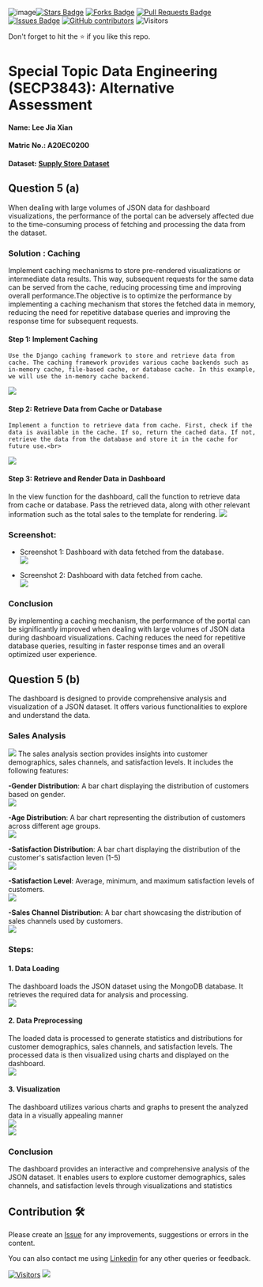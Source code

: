 ![image](https://github.com/drshahizan/SECP3843/assets/97084950/2776bd74-d7b7-43bb-b37c-394f7e4b8e34)<a href="https://github.com/drshahizan/SECP3843/stargazers"><img src="https://img.shields.io/github/stars/drshahizan/SECP3843" alt="Stars Badge"/></a>
<a href="https://github.com/drshahizan/SECP3843/network/members"><img src="https://img.shields.io/github/forks/drshahizan/SECP3843" alt="Forks Badge"/></a>
<a href="https://github.com/drshahizan/SECP3843/pulls"><img src="https://img.shields.io/github/issues-pr/drshahizan/SECP3843" alt="Pull Requests Badge"/></a>
<a href="https://github.com/drshahizan/SECP3843/issues"><img src="https://img.shields.io/github/issues/drshahizan/SECP3843" alt="Issues Badge"/></a>
<a href="https://github.com/drshahizan/SECP3843/graphs/contributors"><img alt="GitHub contributors" src="https://img.shields.io/github/contributors/drshahizan/SECP3843?color=2b9348"></a>
![Visitors](https://api.visitorbadge.io/api/visitors?path=https%3A%2F%2Fgithub.com%2Fdrshahizan%2FSECP3843&labelColor=%23d9e3f0&countColor=%23697689&style=flat)


Don't forget to hit the :star: if you like this repo.

# Special Topic Data Engineering (SECP3843): Alternative Assessment

#### Name: Lee Jia Xian
#### Matric No.: A20EC0200
#### Dataset: <a href="https://github.com/drshahizan/dataset/tree/main/mongodb/01-sales" >Supply Store Dataset</a>

## Question 5 (a)
  When dealing with large volumes of JSON data for dashboard visualizations, the performance of the portal can be adversely affected due to the time-consuming process of fetching and processing the data from the dataset.

### Solution : Caching
  Implement caching mechanisms to store pre-rendered visualizations or intermediate data results. This way, subsequent requests for the same data can be served from the cache, reducing processing time and improving overall performance.The objective is to optimize the performance by implementing a caching mechanism that stores the fetched data in memory, reducing the need for repetitive database queries and improving the response time for subsequent requests.

  #### Step 1: Implement Caching
    Use the Django caching framework to store and retrieve data from cache. The caching framework provides various cache backends such as in-memory cache, file-based cache, or database cache. In this example, we will use the in-memory cache backend.
   <img  src="./files/images/code1.JPG"></img>

  #### Step 2: Retrieve Data from Cache or Database
    Implement a function to retrieve data from cache. First, check if the data is available in the cache. If so, return the cached data. If not, retrieve the data from the database and store it in the cache for future use.<br>
  <img  src="./files/images/code2.JPG"></img>

  #### Step 3: Retrieve and Render Data in Dashboard
  In the view function for the dashboard, call the function to retrieve data from cache or database. Pass the retrieved data, along with other relevant information such as the total sales to the template for rendering.
   <img  src="./files/images/code3.JPG"></img>

### Screenshot:
  - Screenshot 1: Dashboard with data fetched from the database. <br>
   <img  src="./files/images/data1.JPG"></img>
   
  - Screenshot 2: Dashboard with data fetched from cache. <br>
    <img  src="./files/images/data2.JPG"></img>

### Conclusion
  By implementing a caching mechanism, the performance of the portal can be significantly improved when dealing with large volumes of JSON data during dashboard visualizations. Caching reduces the need for repetitive database queries, resulting in faster response times and an overall optimized user experience.





## Question 5 (b)
The dashboard is designed to provide comprehensive analysis and visualization of a JSON dataset. It offers various functionalities to explore and understand the data.

### Sales Analysis
 <img  src="./files/images/dashboard1.JPG"></img>
  The sales analysis section provides insights into customer demographics, sales channels, and satisfaction levels. It includes the following features:

  <b>-Gender Distribution</b>: A bar chart displaying the distribution of customers based on gender.<br>
  <img  src="./files/images/graph1.JPG"></img>
  
  <b>-Age Distribution</b>: A bar chart representing the distribution of customers across different age groups.<br>
  <img  src="./files/images/graph2.JPG"></img>
  
   <b>-Satisfaction Distribution</b>: A bar chart displaying the distribution of the customer's satisfaction leven (1-5)<br>
  <img  src="./files/images/graph3.JPG"></img>
  
  <b>-Satisfaction Level</b>: Average, minimum, and maximum satisfaction levels of customers.<br>
  <img  src="./files/images/graph5.JPG"></img>
  
  <b>-Sales Channel Distribution</b>: A bar chart showcasing the distribution of sales channels used by customers.<br>
  <img  src="./files/images/graph4.JPG"></img>

### Steps:
  #### 1. Data Loading
  The dashboard loads the JSON dataset using the MongoDB database. It retrieves the required data for analysis and processing.<br>
    <img  src="./files/images/load.JPG"></img>
    
  #### 2. Data Preprocessing
  The loaded data is processed to generate statistics and distributions for customer demographics, sales channels, and satisfaction levels. The processed data is then visualized using charts and displayed on the dashboard.<br>
     <img  src="./files/images/process.JPG"></img>

  #### 3. Visualization
  The dashboard utilizes various charts and graphs to present the analyzed data in a visually appealing manner<br>
      <img  src="./files/images/plot.JPG"></img><br>
      <img  src="./files/images/html.JPG"></img>

### Conclusion
  The dashboard provides an interactive and comprehensive analysis of the JSON dataset. It enables users to explore customer demographics, sales channels, and satisfaction levels through visualizations and statistics

## Contribution 🛠️
Please create an [Issue](https://github.com/drshahizan/special-topic-data-engineering/issues) for any improvements, suggestions or errors in the content.

You can also contact me using [Linkedin](https://www.linkedin.com/in/drshahizan/) for any other queries or feedback.

[![Visitors](https://api.visitorbadge.io/api/visitors?path=https%3A%2F%2Fgithub.com%2Fdrshahizan&labelColor=%23697689&countColor=%23555555&style=plastic)](https://visitorbadge.io/status?path=https%3A%2F%2Fgithub.com%2Fdrshahizan)
![](https://hit.yhype.me/github/profile?user_id=81284918)




